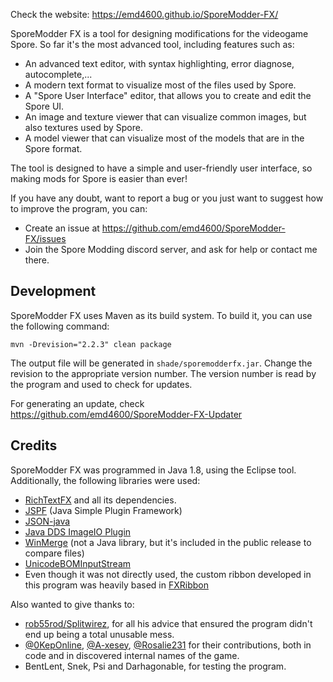 Check the website: https://emd4600.github.io/SporeModder-FX/

SporeModder FX is a tool for designing modifications for the videogame Spore. So far it's the most advanced tool, including features such as:
 - An advanced text editor, with syntax highlighting, error diagnose, autocomplete,...
 - A modern text format to visualize most of the files used by Spore.
 - A "Spore User Interface" editor, that allows you to create and edit the Spore UI.
 - An image and texture viewer that can visualize common images, but also textures used by Spore.
 - A model viewer that can visualize most of the models that are in the Spore format.
 
The tool is designed to have a simple and user-friendly user interface, so making mods for Spore is easier than ever!

If you have any doubt, want to report a bug or you just want to suggest how to improve the program, you can:
 - Create an issue at https://github.com/emd4600/SporeModder-FX/issues
 - Join the Spore Modding discord server, and ask for help or contact me there.

## Development

SporeModder FX uses Maven as its build system. To build it, you can use the following command:
```
mvn -Drevision="2.2.3" clean package
```
The output file will be generated in `shade/sporemodderfx.jar`. Change the revision to the appropriate version number. The version number is read by the program and used to check for updates.

For generating an update, check https://github.com/emd4600/SporeModder-FX-Updater

## Credits
SporeModder FX was programmed in Java 1.8, using the Eclipse tool. Additionally, the following libraries were used:
 - [RichTextFX](https://github.com/FXMisc/RichTextFX) and all its dependencies.
 - [JSPF](https://github.com/gearlles/jspf) (Java Simple Plugin Framework)
 - [JSON-java](https://github.com/stleary/JSON-java)
 - [Java DDS ImageIO Plugin](https://github.com/GoldenGnu/java-dds)
 - [WinMerge](http://winmerge.org/) (not a Java library, but it's included in the public release to compare files)
 - [UnicodeBOMInputStream](https://github.com/gpakosz/UnicodeBOMInputStream)
 - Even though it was not directly used, the custom ribbon developed in this program was heavily based in [FXRibbon](https://github.com/dukke/FXRibbon)
 
Also wanted to give thanks to:
 - [rob55rod/Splitwirez](
https://github.com/Splitwirez), for all his advice that ensured the program didn't end up being a total unusable mess.
 - [@0KepOnline](https://github.com/0KepOnline/), [@A-xesey](https://github.com/A-xesey), [@Rosalie231](https://github.com/Rosalie241) for their contributions, both in code and in discovered internal names of the game.
 - BentLent, Snek, Psi and Darhagonable, for testing the program.
